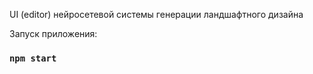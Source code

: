 UI (editor) нейросетевой системы генерации ландшафтного дизайна

Запуск приложения:
### `npm start`
